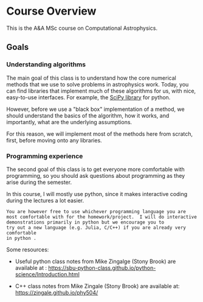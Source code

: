 # Course Overview

This is the A&A MSc course on Computational Astrophysics.

## Goals

### Understanding algorithms

The main goal of this class is to understand how the core numerical
methods that we use to solve problems in astrophysics work.  Today,
you can find libraries that implement much of these algorithms for us,
with nice, easy-to-use interfaces.  For example, the [SciPy
library](https://scipy.org/) for python.

However, before we use a "black box" implementation of a method, we
should understand the basics of the algorithm, how it works, and
importantly, what are the underlying assumptions.

For this reason, we will implement most of the methods here from
scratch, first, before moving onto any libraries.

### Programming experience


The second goal of this class is to get everyone more comfortable
with programming, so you should ask questions about programming as
they arise during the semester.

In this course, I will mostly use python, since it makes interactive 
coding during the lectures a lot easier.

```{note}
You are however free to use whichever programming language you are
most comfortable with for the homework/project.  I will do interactive
demonstrations primarily in python but we encourage you to
try out a new language (e.g. Julia, C/C++) if you are already very comfortable
in python .
```

Some resources:

* Useful python class notes from Mike Zingalge (Stony Brook) are available at
  : https://sbu-python-class.github.io/python-science/Introduction.html

* C++ class notes from Mike Zingale (Stony Brook) are available at: https://zingale.github.io/phy504/
